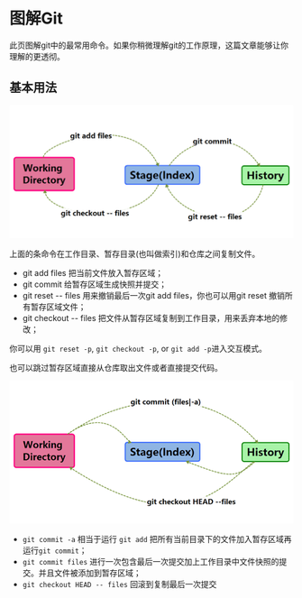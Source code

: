 # 图解Git

此页图解git中的最常用命令。如果你稍微理解git的工作原理，这篇文章能够让你理解的更透彻。

## 基本用法

![](img/git_base.png)

上面的条命令在工作目录、暂存目录(也叫做索引)和仓库之间复制文件。

- git add files 把当前文件放入暂存区域；
- git commit 给暂存区域生成快照并提交；
- git reset -- files 用来撤销最后一次git add files，你也可以用git reset 撤销所有暂存区域文件；
- git checkout -- files 把文件从暂存区域复制到工作目录，用来丢弃本地的修改；


你可以用 `git reset -p`, `git checkout -p`, or `git add -p`进入交互模式。

也可以跳过暂存区域直接从仓库取出文件或者直接提交代码。

![](img/git-base1.png)

- `git commit -a` 相当于运行 `git add` 把所有当前目录下的文件加入暂存区域再运行`git commit`；
- `git commit files` 进行一次包含最后一次提交加上工作目录中文件快照的提交。并且文件被添加到暂存区域；
- `git checkout HEAD -- files` 回滚到复制最后一次提交